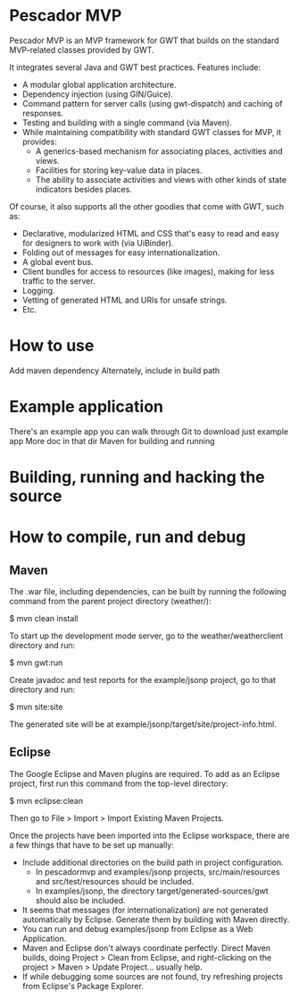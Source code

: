 # Pescador MVP

Pescador MVP is an MVP framework for GWT that builds on the standard MVP-related
classes provided by GWT.

It integrates several Java and GWT best practices. Features include: 

* A modular global application architecture.
* Dependency injection (using GIN/Guice).
* Command pattern for server calls (using gwt-dispatch) and caching of responses.
* Testing and building with a single command (via Maven).
* While maintaining compatibility with standard GWT classes for MVP, it provides:
    * A generics-based mechanism for associating places, activities
    and views.
    * Facilities for storing key-value data in places.
    * The ability to associate activities and views with other kinds of state
    indicators besides places. 

Of course, it also supports all the other goodies that come with GWT, such as:

* Declarative, modularized HTML and CSS that's easy to read and easy 
for designers to work with (via UiBinder).
* Folding out of messages for easy internationalization.
* A global event bus.
* Client bundles for access to resources (like images), making for less traffic
to the server.
* Logging.
* Vetting of generated HTML and URIs for unsafe strings.
* Etc.


# How to use

Add maven dependency
Alternately, include in build path


# Example application

There's an example app you can walk through
Git to download just example app
More doc in that dir
Maven for building and running


# Building, running and hacking the source


# How to compile, run and debug

## Maven

The .war file, including dependencies, can be built by running the
following command from the parent project directory (weather/):

$ mvn clean install

To start up the development mode server, go to the weather/weatherclient
directory and run:

$ mvn gwt:run

Create javadoc and test reports for the example/jsonp project, go to that
directory and run:

$ mvn site:site

The generated site will be at example/jsonp/target/site/project-info.html.

## Eclipse

The Google Eclipse and Maven plugins are required. To add as an Eclipse
project, first run this command from the top-level directory:

$ mvn eclipse:clean

Then go to File > Import > Import Existing Maven Projects.

Once the projects have been imported into the Eclipse workspace, there
are a few things that have to be set up manually:

* Include additional directories on the build path in project
configuration.
    * In pescadormvp and examples/jsonp projects, src/main/resources
    and src/test/resources should be included. 
    * In examples/jsonp, the directory target/generated-sources/gwt should
    also be included.
* It seems that messages (for internationalization) are not generated
automatically by Eclipse. Generate them by building with Maven directly.
* You can run and debug examples/jsonp from Eclipse as a Web Application.
* Maven and Eclipse don't always coordinate perfectly. Direct Maven
builds, doing Project > Clean from Eclipse, and right-clicking on the
project > Maven > Update Project... usually help.
* If while debugging some sources are not found, try refreshing projects
from Eclipse's Package Explorer.
